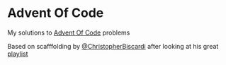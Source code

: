 # Advent Of Code

My solutions to [Advent Of Code](https://adventofcode.com) problems

Based on scafffolding by [@ChristopherBiscardi](https://github.com/ChristopherBiscardi/advent-of-code) after looking at his great [playlist](https://youtube.com/playlist?list=PLWtPciJ1UMuBABpu6LeP0ZZnvpVMRZvGc&si=vQUWbq0rZX6GkAqB)
